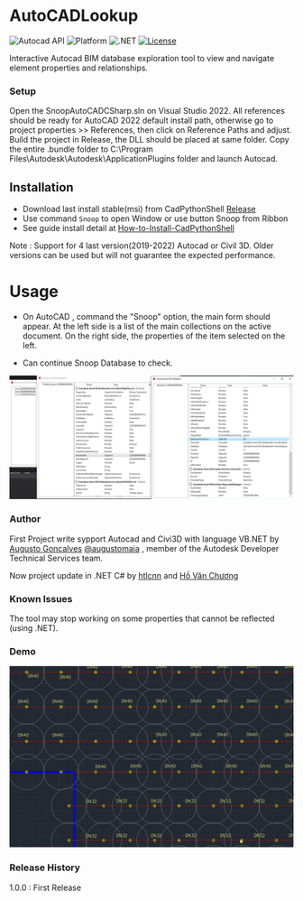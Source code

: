 
# AutoCADLookup

![Autocad API](https://img.shields.io/badge/Revit%20API-2021-blue.svg)
![Platform](https://img.shields.io/badge/platform-Windows-lightgray.svg)
![.NET](https://img.shields.io/badge/.NET6-blue.svg)
[![License](http://img.shields.io/:license-mit-blue.svg)](http://opensource.org/licenses/MIT)

Interactive Autocad BIM database exploration tool to view and navigate element properties and relationships.

### Setup

Open the SnoopAutoCADCSharp.sln on Visual Studio 2022. All references should be ready for AutoCAD 2022 default install path, otherwise go to project properties >> References, then click on Reference Paths and adjust. Build the project in Release, the DLL should be placed at same folder. Copy the entire .bundle folder to C:\Program Files\Autodesk\Autodesk\ApplicationPlugins folder and launch Autocad.

## Installation

- Download last install stable(msi) from CadPythonShell [Release](https://github.com/chuongmep/CADPythonShell/releases/latest)
- Use command `Snoop` to open Window or use button Snoop from Ribbon
- See guide install detail at [How-to-Install-CadPythonShell](https://github.com/chuongmep/CadPythonShell/wiki/How-to-Install-CadPythonShell)

Note : Support for 4 last version(2019-2022) Autocad or Civil 3D. Older versions can be used but will not guarantee the expected performance.

# Usage

- On AutoCAD , command the "Snoop" option, the main form should appear. At the left side is a list of the main collections on the active document. On the right side, the properties of the item selected on the left.

- Can continue Snoop Database to check.

![](Documents/_Image_bfad9808-fa10-4857-8d77-f1f0b161433f.png)

### Author 

First Project write sypport Autocad and Civi3D with language VB.NET by <a href="https://github.com/augustogoncalves">Augusto Goncalves</a> <a href="https://twitter.com/augustomaia">@augustomaia</a> , member of the Autodesk Developer Technical Services team.

Now project update in .NET C# by <a href="https://github.com/htlcnn">htlcnn</a> and <a href="https://github.com/chuongmep">Hồ Văn Chương</a> 

### Known Issues

The tool may stop working on some properties that cannot be reflected (using .NET).

### Demo

![](Documents/SnoopCad.gif)

### Release History

1.0.0 : First Release


